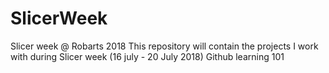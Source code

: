 # SlicerWeek
Slicer week @ Robarts 2018
This repository will contain the projects I work with during Slicer week (16 july - 20 July 2018)
Github learning 101
